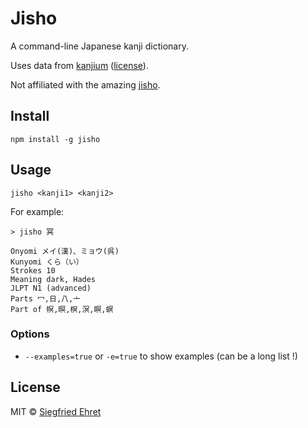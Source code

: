 # Jisho

A command-line Japanese kanji dictionary.

Uses data from [kanjium](https://github.com/mifunetoshiro/kanjium) ([license](data/license.txt)).

Not affiliated with the amazing [jisho](http://jisho.org).

## Install

```
npm install -g jisho
```

## Usage

```
jisho <kanji1> <kanji2>
```

For example:

```
> jisho 冥

Onyomi メイ(漢)、ミョウ(呉)
Kunyomi くら（い）
Strokes 10
Meaning dark, Hades
JLPT N1 (advanced)
Parts 冖,日,八,亠
Part of 幎,暝,榠,溟,瞑,螟
```

### Options

- `--examples=true` or `-e=true` to show examples (can be a long list !)

## License

MIT © [Siegfried Ehret](http://ehret.me)
